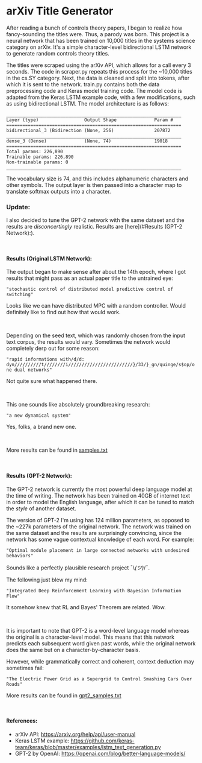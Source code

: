 # arXiv Title Generator

After reading a bunch of controls theory papers, I began to realize how fancy-sounding the titles were. Thus, a parody was born. This project is a neural network that has been trained on 10,000 titles in the systems science category on arXiv. It's a simple character-level bidirectional LSTM network to generate random controls theory titles.  

The titles were scraped using the arXiv API, which allows for a call every 3 seconds. The code in scraper.py repeats this process for the ~10,000 titles in the cs.SY category. Next, the data is cleaned and split into tokens, after which it is sent to the network. train.py contains both the data preprocessing code and Keras model training code. The model code is adapted from the Keras LSTM example code, with a few modifications, such as using bidirectional LSTM. The model architecture is as follows:

```
_________________________________________________________________
Layer (type)                 Output Shape              Param #   
=================================================================
bidirectional_3 (Bidirection (None, 256)               207872    
_________________________________________________________________
dense_3 (Dense)              (None, 74)                19018     
=================================================================
Total params: 226,890
Trainable params: 226,890
Non-trainable params: 0
_________________________________________________________________

```

The vocabulary size is 74, and this includes alphanumeric characters and other symbols. The output layer is then passed into a character map to translate softmax outputs into a character.  

### Update:
I also decided to tune the GPT-2 network with the same dataset and the results are _disconcertingly_ realistic. Results are [here](#Results (GPT-2 Network):).

<p>&nbsp;</p>

#### Results (Original LSTM Network):
  
The output began to make sense after about the 14th epoch, where I got results that might pass as an actual paper title to the untrained eye:

```"stochastic control of distributed model predictive control of switching"```

Looks like we can have distributed MPC with a random controller. Would definitely like to find out how that would work.  
  
<p>&nbsp;</p>
  
Depending on the seed text, which was randomly chosen from the input text corpus, the results would vary. Sometimes the network would completely derp out for some reason:

```"rapid informations with/d/d: dyn//////////t////////i////////////////////////}/33/}_gn/quinge/s$op/one dual networks"```

Not quite sure what happened there.  
  
<p>&nbsp;</p>
  
This one sounds like absolutely groundbreaking research:

```"a new dynamical system"```

Yes, folks, a brand new one.

<p>&nbsp;</p>

More results can be found in [samples.txt](samples.txt)

<p>&nbsp;</p>

#### Results (GPT-2 Network):

The GPT-2 network is currently the most powerful deep language model at the time of writing. The network has been trained on 40GB of internet text in order to model the English language, after which it can be tuned to match the _style_ of another dataset.  

The version of GPT-2 I'm using has 124 million parameters, as opposed to the ~227k parameters of the original network. The network was trained on the same dataset and the results are surprisingly convincing, since the network has some vague contextual knowledge of each word. For example:

``` "Optimal module placement in large connected networks with undesired behaviors" ```

Sounds like a perfectly plausible research project ¯\\_(ツ)_/¯.  

The following just blew my mind:

``` "Integrated Deep Reinforcement Learning with Bayesian Information Flow" ```

It somehow knew that RL and Bayes' Theorem are related. Wow.

<p>&nbsp;</p>

It is important to note that GPT-2 is a word-level language model whereas the original is a character-level model. This means that this network predicts each subsequent word given past words, while the original network does the same but on a character-by-character basis.    

However, while grammatically correct and coherent, context deduction may sometimes fail:

```"The Electric Power Grid as a Supergrid to Control Smashing Cars Over Roads" ```

More results can be found in [gpt2_samples.txt](gpt2_samples.txt)

<p>&nbsp;</p>

#### References:
- arXiv API: https://arxiv.org/help/api/user-manual
- Keras LSTM example: https://github.com/keras-team/keras/blob/master/examples/lstm_text_generation.py 
- GPT-2 by OpenAI: https://openai.com/blog/better-language-models/

